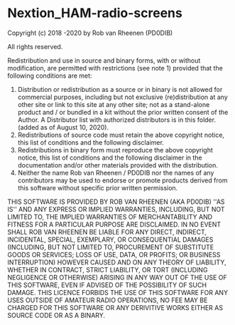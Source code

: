 # Nextion_HAM-radio-screens
Copyright (c) 2018 -2020 by Rob van Rheenen (PD0DIB)

All rights reserved.

Redistribution and use in source and binary forms, with or without
modification, are permitted with restrictions (see note 1) provided that the following conditions are met:
1. Distribution or redistribution as a source or in binary is not allowed for commercial purposes, including but not exclusive (re)distribution at any other site or link to this site at any other site; not as a stand-alone product and / or bundled in a kit without the prior written consent of the Author. 
A Distributor list with authorized distributors is in this folder.
   (added as of August 10, 2020).
2. Redistributions of source code must retain the above copyright
   notice, this list of conditions and the following disclaimer.
3. Redistributions in binary form must reproduce the above copyright
   notice, this list of conditions and the following disclaimer in the
   documentation and/or other materials provided with the distribution.
4. Neither the name Rob van Rheenen / PD0DIB nor the
   names of any contributors may be used to endorse or promote products
   derived from this software without specific prior written permission.

THIS SOFTWARE IS PROVIDED BY ROB VAN RHEENEN (AKA PD0DIB) ''AS IS'' AND ANY
EXPRESS OR IMPLIED WARRANTIES, INCLUDING, BUT NOT LIMITED TO, THE IMPLIED
WARRANTIES OF MERCHANTABILITY AND FITNESS FOR A PARTICULAR PURPOSE ARE
DISCLAIMED. IN NO EVENT SHALL ROB VAN RHEENEN BE LIABLE FOR ANY
DIRECT, INDIRECT, INCIDENTAL, SPECIAL, EXEMPLARY, OR CONSEQUENTIAL DAMAGES
(INCLUDING, BUT NOT LIMITED TO, PROCUREMENT OF SUBSTITUTE GOODS OR SERVICES;
LOSS OF USE, DATA, OR PROFITS; OR BUSINESS INTERRUPTION) HOWEVER CAUSED AND
ON ANY THEORY OF LIABILITY, WHETHER IN CONTRACT, STRICT LIABILITY, OR TORT
(INCLUDING NEGLIGENCE OR OTHERWISE) ARISING IN ANY WAY OUT OF THE USE OF THIS
SOFTWARE, EVEN IF ADVISED OF THE POSSIBILITY OF SUCH DAMAGE.
THIS LICENCE FORBIDS THE USE OF THIS SOFTWARE FOR ANY USES OUTSIDE OF AMATEUR
RADIO OPERATIONS, NO FEE MAY BE CHARGED FOR THIS SOFTWARE OR ANY DERIVITIVE
WORKS EITHER AS SOURCE CODE OR AS A BINARY.
